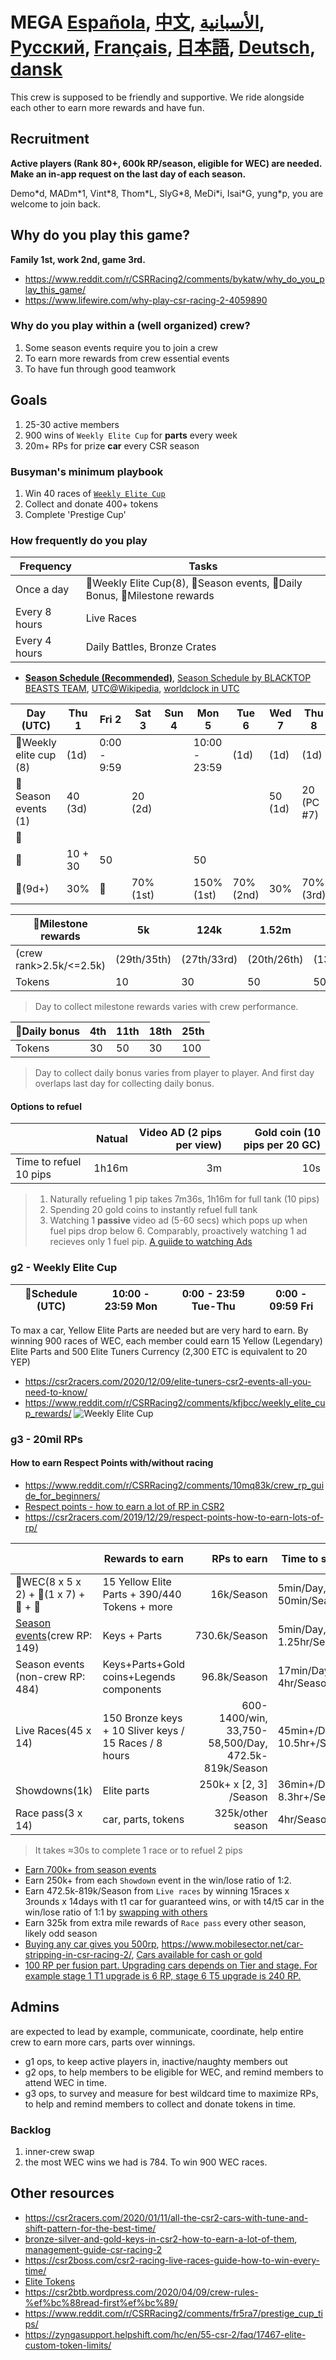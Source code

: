 # MEGA [Española](https://github-com.translate.goog/coldfusioncsr/mega?_x_tr_sl=auto&_x_tr_tl=es&_x_tr_hl=en-US&_x_tr_pto=wapp), [中文](https://github-com.translate.goog/coldfusioncsr/mega?_x_tr_sl=auto&_x_tr_tl=zh&_x_tr_hl=en-US&_x_tr_pto=wapp), [الأسبانية](https://github-com.translate.goog/coldfusioncsr/mega?_x_tr_sl=auto&_x_tr_tl=ar&_x_tr_hl=en-US&_x_tr_pto=wapp), [Русский](https://github-com.translate.goog/coldfusioncsr/mega?_x_tr_sl=auto&_x_tr_tl=ru&_x_tr_hl=en-US&_x_tr_pto=wapp), [Français](https://github-com.translate.goog/coldfusioncsr/mega?_x_tr_sl=auto&_x_tr_tl=fr&_x_tr_hl=en-US&_x_tr_pto=wapp), [日本語](https://github-com.translate.goog/coldfusioncsr/mega?_x_tr_sl=auto&_x_tr_tl=ja&_x_tr_hl=en-US&_x_tr_pto=wapp), [Deutsch](https://github-com.translate.goog/coldfusioncsr/mega?_x_tr_sl=auto&_x_tr_tl=de&_x_tr_hl=en-US&_x_tr_pto=wapp), [dansk](https://github-com.translate.goog/coldfusioncsr/mega?_x_tr_sl=auto&_x_tr_tl=da&_x_tr_hl=en-US&_x_tr_pto=wapp)
This crew is supposed to be friendly and supportive. We ride alongside each other to earn more rewards and have fun.

## Recruitment
**Active players (Rank 80+, 600k RP/season, eligible for WEC) are needed. Make an in-app request on the last day of each season.**

Demo\*d, MADm\*1, Vint\*8, Thom\*L, SlyG\*8, MeDi\*i, Isai\*G, yung\*p, you are welcome to join back.

## Why do you play this game?
**Family 1st, work 2nd, game 3rd.**
- https://www.reddit.com/r/CSRRacing2/comments/bykatw/why_do_you_play_this_game/
- https://www.lifewire.com/why-play-csr-racing-2-4059890

### Why do you play within a (well organized) crew?
1. Some season events require you to join a crew
2. To earn more rewards from crew essential events
3. To have fun through good teamwork

## Goals
1. 25-30 active members
2. 900 wins of `Weekly Elite Cup` for **parts** every week
3. 20m+ RPs for prize **car** every CSR season

### Busyman's minimum playbook
1. Win 40 races of [`Weekly Elite Cup`](#g2---weekly-elite-cup)
2. Collect and donate 400+ tokens
3. Complete 'Prestige Cup'

### How frequently do you play
|Frequency|Tasks|
|---------|-----|
|Once a day|&#x1F536;Weekly Elite Cup(8), &#x1F4D8;Season events, &#x1F4D9;Daily Bonus, &#x1F4D7;Milestone rewards|
|Every 8 hours|Live Races|
|Every 4 hours|Daily Battles, Bronze Crates|

- [**Season Schedule (Recommended)**](https://docs.google.com/spreadsheets/d/1jsgWgXeBoPMRBNFMbDjJLuDbk90S9DuI_o8sPuSyBmI/htmlview), [Season Schedule by BLACKTOP BEASTS TEAM](https://docs.google.com/spreadsheets/d/1iKkwmLYEPRktXw17auU2egdTSyIu6i1JdWZzMrI3wPk/edit), [UTC@Wikipedia](https://en.wikipedia.org/wiki/Utc), [worldclock in UTC](https://www.timeanddate.com/time/aboututc.html)

|Day (UTC)|Thu 1|Fri 2|Sat 3|Sun 4|Mon 5|Tue 6|Wed 7|Thu 8|Fri 9|Sat 10|Sun 11|Mon 12|Tue 13|Wed 14|
|--|--|--|--|--|--|--|--|--|--|--|--|--|--|--|
|&#x1F536;Weekly elite cup (8)|(1d)|0:00 - 9:59|||10:00 - 23:59|(1d)|(1d)|(1d)|0:00 - 9:59|||10:00 - 23:59|(1d)|(1d)||
|&#x1F4D8;Season events (1)|40 (3d)||20 (2d)||||50 (1d)|20 (PC #7)|40 (3d)|||20 (1d)|50 (PC #19)||
|&#x1F4D9;|
|&#x1F4D7;|10 + 30|50|||50|
|&#x1F34A;(9d+)|30%|&#x1F6AB;|70% (1st)||150% (1st)|70% (2nd)|30%|70% (3rd)|&#x1F6AB;|30%||70% (4th)|150% (2nd)||

|&#x1F4D7;Milestone rewards|5k|124k|1.52m|5.4m|
|--|--|--|--|--|
|(crew rank>2.5k/<=2.5k)|(29th/35th)|(27th/33rd)|(20th/26th)|(13th/19th)|
|Tokens|10|30|50|50|
> Day to collect milestone rewards varies with crew performance.

|&#x1F4D9;Daily bonus|4th|11th|18th|25th|
|--|--|--|--|--|
|Tokens|30|50|30|100|
> Day to collect daily bonus varies from player to player. And first day overlaps last day for collecting daily bonus.

#### Options to refuel
||Natual|Video AD (2 pips per view)|Gold coin (10 pips per 20 GC)|
|--|--:|--:|--:|
|Time to refuel 10 pips|1h16m|3m|10s|

> 1. Naturally refueling 1 pip takes 7m36s, 1h16m for full tank (10 pips)
> 2. Spending 20 gold coins to instantly refuel full tank
> 3. Watching 1 **passive** video ad (5-60 secs) which pops up when fuel pips drop below 6. Comparably, proactively watching 1 ad recieves only 1 fuel pip. [A guiide to watching Ads](https://www.reddit.com/r/CSRRacing2/comments/c4x6hc/a_guide_to_watching_ads/)

### g2 - Weekly Elite Cup
|&#x1F536;Schedule (UTC)|10:00 - 23:59 Mon|0:00 - 23:59 Tue-Thu|0:00 - 09:59 Fri|
|-|-|-|-|

To max a car, Yellow Elite Parts are needed but are very hard to earn. By winning 900 races of WEC, each member could earn 15 Yellow (Legendary) Elite Parts and 500 Elite Tuners Currency (2,300 ETC is equivalent to 20 YEP)
- https://csr2racers.com/2020/12/09/elite-tuners-csr2-events-all-you-need-to-know/
- https://www.reddit.com/r/CSRRacing2/comments/kfjbcc/weekly_elite_cup_rewards/
![Weekly Elite Cup](https://preview.redd.it/882lckfxhx561.png?width=1080&crop=smart&auto=webp&s=fd1eb19f1b4bf8cf234264f6cf73bf10f27e05b8)

### g3 - 20mil RPs

#### How to earn Respect Points with/without racing
- https://www.reddit.com/r/CSRRacing2/comments/10mq83k/crew_rp_guide_for_beginners/
- [Respect points - how to earn a lot of RP in CSR2](https://csr2mods.com/en-au/blogs/csr-racing-2-guides/respect-points-earn-racing-2)
- https://csr2racers.com/2019/12/29/respect-points-how-to-earn-lots-of-rp/

||Rewards to earn|RPs to earn|Time to spend|Time to refuel (AD)|
|--|--|--:|--|--|
|&#x1F536;WEC(8 x 5 x 2) + &#x1F4D8;(1 x 7) + &#x1F4D9; + &#x1F4D7;|15 Yellow Elite Parts + 390/440 Tokens + more|16k/Season|5min/Day, 50min/Season|
|[Season events](https://csr2btb.wordpress.com/2019/09/16/csr2-season-events-schedule-and-prize/)(crew RP: 149)|Keys + Parts|730.6k/Season|5min/Day, 1.25hr/Season|
|Season events (non-crew RP: 484)|Keys+Parts+Gold coins+Legends components|96.8k/Season|17min/Day, 4hr/Season|
|Live Races(45 x 14)|150 Bronze keys + 10 Sliver keys / 15 Races / 8 hours|600-1400/win, 33,750-58,500/Day, 472.5k-819k/Season|45min+/Day, 10.5hr+/Season|22min+/Day, 5.1hr+/Season|
|Showdowns(1k)|Elite parts|250k+ x [2, 3] /Season|36min+/Day, 8.3hr+/Season|18min+/Day, 4.17hr+/Season|
|Race pass(3 x 14)|car, parts, tokens|325k/other season|4hr/Season|

> It takes &#x2248;30s to complete 1 race or to refuel 2 pips
- [Earn 700k+ from season events](https://csr2btb.wordpress.com/2019/09/16/csr2-season-events-schedule-and-prize/)
- Earn 250k+ from each `Showdown` event in the win/lose ratio of 1:2.
- Earn 472.5k-819k/Season from `Live races` by winning 15races x 3rounds x 14days with t1 car for guaranteed wins, or with t4/t5 car in the win/lose ratio of 1:1 by [swapping with others](https://csr2racers.com/2020/03/22/live-races-lobby-times-swapping-and-w-l-in-csr2/)
- Earn 325k from extra mile rewards of `Race pass` every other season, likely odd season
- [Buying any car gives you 500rp](https://www.reddit.com/r/CSRRacing2/comments/52f1yr/earning_rp_without_racing/), https://www.mobilesector.net/car-stripping-in-csr-racing-2/, [Cars available for cash or gold](https://docs.google.com/spreadsheets/d/1IUQrLBN_NkSKhKuHbe9DRfBFhF9Yf2_x6Yl3izL6lLE/)
- [100 RP per fusion part. Upgrading cars depends on Tier and stage. For example stage 1 T1 upgrade is 6 RP, stage 6 T5 upgrade is 240 RP.](https://www.reddit.com/r/CSR2/comments/g534f2/how_much_rp_do_i_get_from_fitting_fusion_parts/)

## Admins
are expected to lead by example, communicate, coordinate, help entire crew to earn more cars, parts over winnings.
- g1 ops, to keep active players in, inactive/naughty members out
- g2 ops, to help members to be eligible for WEC, and remind members to attend WEC in time.
- g3 ops, to survey and measure for best wildcard time to maximize RPs, to help and remind members to collect and donate tokens in time.

### Backlog
1. inner-crew swap
2. the most WEC wins we had is 784. To win 900 WEC races.

## Other resources
- https://csr2racers.com/2020/01/11/all-the-csr2-cars-with-tune-and-shift-pattern-for-the-best-time/
- [bronze-silver-and-gold-keys-in-csr2-how-to-earn-a-lot-of-them](https://csr2racers.com/2020/01/01/bronze-silver-and-gold-keys-in-csr2-how-to-earn-a-lot-of-them/), [management-guide-csr-racing-2](https://www.mobilesector.net/key-management-guide-csr-racing-2/)
- https://csr2boss.com/csr2-racing-live-races-guide-how-to-win-every-time/
- [Elite Tokens](https://docs.google.com/spreadsheets/d/e/2PACX-1vTPHrSP6Ttu1Ctc7_jTQRtXIQFd9-9emCuc8oe_FtnLSjvJBj7e3OM8sNjCo8dVb901kyRqFvr-Inng/pubhtml)
- https://csr2btb.wordpress.com/2020/04/09/crew-rules-%ef%bc%88read-first%ef%bc%89/
- https://www.reddit.com/r/CSRRacing2/comments/fr5ra7/prestige_cup_tips/
- https://zyngasupport.helpshift.com/hc/en/55-csr-2/faq/17467-elite-custom-token-limits/
